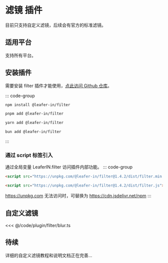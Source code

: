 # 滤镜 插件

目前只支持自定义滤镜，后续会有官方的标准滤镜。

## 适用平台

支持所有平台。

## 安装插件

需要安装 filter 插件才能使用，[点此访问 Github 仓库](https://github.com/leaferjs/leafer-in/tree/main/packages/filter)。

::: code-group

```sh [npm]
npm install @leafer-in/filter
```

```sh [pnpm]
pnpm add @leafer-in/filter
```

```sh [yarn]
yarn add @leafer-in/filter
```

```sh [bun]
bun add @leafer-in/filter
```

:::

### 通过 script 标签引入

通过全局变量 LeaferIN.filter 访问插件内部功能。
::: code-group

```html [filter.min]
<script src="https://unpkg.com/@leafer-in/filter@1.4.2/dist/filter.min.js"></script>
```

```html [filter]
<script src="https://unpkg.com/@leafer-in/filter@1.4.2/dist/filter.js"></script>
```

https://unpkg.com 无法访问时，可替换为 https://cdn.jsdelivr.net/npm
:::

## 自定义滤镜

<<< @/code/plugin/filter/blur.ts

## 待续

详细的自定义滤镜教程和说明文档正在完善...
